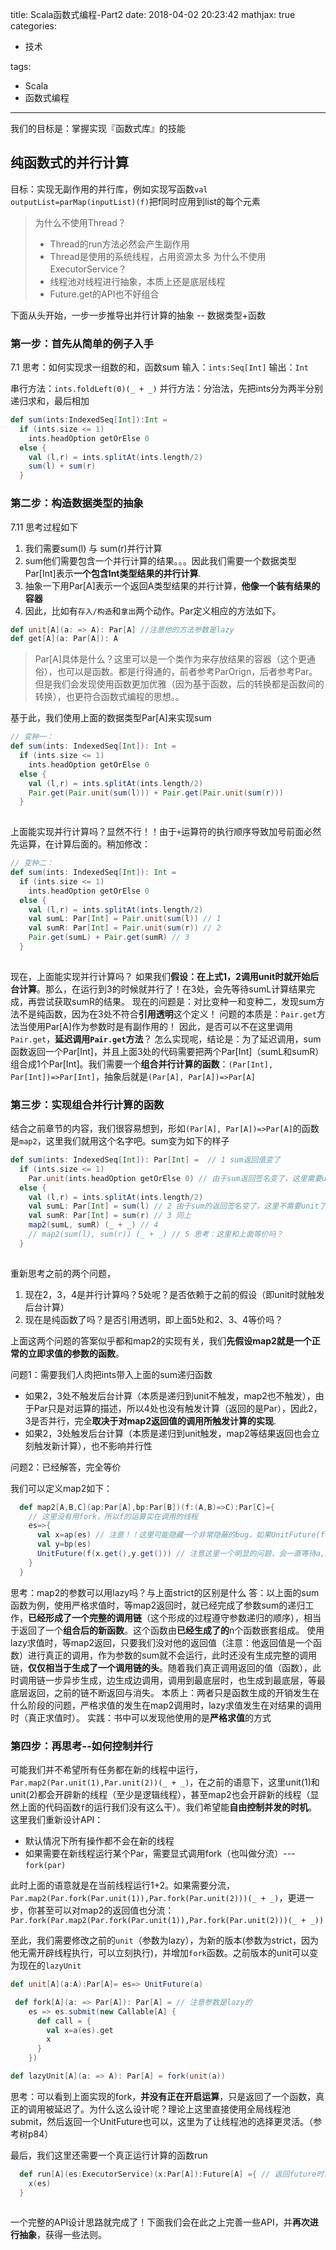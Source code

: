 title: Scala函数式编程-Part2
date: 2018-04-02 20:23:42
mathjax: true
categories:

- 技术

tags: 

- Scala
- 函数式编程

---

我们的目标是：掌握实现『函数式库』的技能

## 纯函数式的并行计算
目标：实现无副作用的并行库，例如实现写函数`val outputList=parMap(inputList)(f)`把f同时应用到list的每个元素
> 为什么不使用Thread？
> * Thread的run方法必然会产生副作用
> * Thread是使用的系统线程，占用资源太多
> 为什么不使用ExecutorService？
> * 线程池对线程进行抽象，本质上还是底层线程
> * Future.get的API也不好组合

下面从头开始，一步一步推导出并行计算的抽象 -- 数据类型+函数

### 第一步：首先从简单的例子入手
7.1
思考：如何实现求一组数的和，函数sum 输入：`ints:Seq[Int]` 输出：`Int`

串行方法：`ints.foldLeft(0)(_ + _)`
并行方法：分治法，先把ints分为两半分别递归求和，最后相加

``` scala
def sum(ints:IndexedSeq[Int]):Int = 
  if (ints.size <= 1)
    ints.headOption getOrElse 0
  else {
    val (l,r) = ints.splitAt(ints.length/2)
    sum(l) + sum(r)
  }
```

### 第二步：构造数据类型的抽象
7.11
思考过程如下
1. 我们需要sum(l) 与 sum(r)并行计算
2. sum他们需要包含一个并行计算的结果。。。因此我们需要一个数据类型Par[Int]表示**一个包含Int类型结果的并行计算**.
3. 抽象一下用Par[A]表示一个返回A类型结果的并行计算，**他像一个装有结果的容器**
4. 因此，比如有`存入/构造`和`拿出`两个动作。Par定义相应的方法如下。

```scala
def unit[A](a: => A): Par[A] //注意他的方法参数是lazy
def get[A](a: Par[A]): A
```

> Par[A]具体是什么？这里可以是一个类作为来存放结果的容器（这个更通俗），也可以是函数。都是行得通的，前者参考ParOrign，后者参考Par。但是我们会发现使用函数更加优雅（因为基于函数，后的转换都是函数间的转换），也更符合函数式编程的思想。。

基于此，我们使用上面的数据类型Par[A]来实现sum

```scala
// 变种一：
def sum(ints: IndexedSeq[Int]): Int = 
  if (ints.size <= 1)
    ints.headOption getOrElse 0
  else {
    val (l,r) = ints.splitAt(ints.length/2)
    Pair.get(Pair.unit(sum(l))) + Pair.get(Pair.unit(sum(r)))
  }
  
```

上面能实现并行计算吗？显然不行！！由于`+`运算符的执行顺序导致加号前面必然先运算，在计算后面的。稍加修改：


```scala
// 变种二：
def sum(ints: IndexedSeq[Int]): Int = 
  if (ints.size <= 1)
    ints.headOption getOrElse 0
  else {
    val (l,r) = ints.splitAt(ints.length/2)
    val sumL: Par[Int] = Pair.unit(sum(l)) // 1
    val sumR: Par[Int] = Pair.unit(sum(r)) // 2
    Pair.get(sumL) + Pair.get(sumR) // 3 
  }
  
```

现在，上面能实现并行计算吗？
如果我们**假设：在上式1，2调用unit时就开始后台计算**。那么，在运行到3的时候就并行了！在3处，会先等待sumL计算结果完成，再尝试获取sumR的结果。
现在的问题是：对比变种一和变种二，发现sum方法不是纯函数，因为在3处不符合**引用透明**这个定义！
问题的本质是：`Pair.get`方法当使用Par[A]作为参数时是有副作用的！
因此，是否可以不在这里调用`Pair.get`，**延迟调用`Pair.get`方法**？
怎么实现呢，结论是：为了延迟调用，sum函数返回一个Par[Int]，并且上面3处的代码需要把两个Par[Int]（sumL和sumR）组合成1个Par[Int]。我们需要一个**组合并行计算的函数**：`(Par[Int], Par[Int])=>Par[Int]`，抽象后就是`(Par[A], Par[A])=>Par[A]`

### 第三步：实现组合并行计算的函数
结合之前章节的内容，我们很容易想到，形如`(Par[A], Par[A])=>Par[A]`的函数是`map2`，这里我们就用这个名字吧。sum变为如下的样子

``` scala
def sum(ints: IndexedSeq[Int]): Par[Int] =  // 1 sum返回值变了
  if (ints.size <= 1)
    Par.unit(ints.headOption getOrElse 0) // 由于sum返回签名变了，这里需要unit
  else {
    val (l,r) = ints.splitAt(ints.length/2)
    val sumL: Par[Int] = sum(l) // 2 由于sum的返回签名变了，这里不需要unit了
    val sumR: Par[Int] = sum(r) // 3 同上
    map2(sumL, sumR) (_ + _) // 4
    // map2(sum(l), sum(r)) (_ + _) // 5 思考：这里和上面等价吗？
  }
  
```

重新思考之前的两个问题，
1. 现在2，3，4是并行计算吗？5处呢？是否依赖于之前的假设（即unit时就触发后台计算）
2. 现在是纯函数了吗？是否引用透明，即上面5处和2、3、4等价吗？

上面这两个问题的答案似乎都和map2的实现有关，我们**先假设map2就是一个正常的立即求值的参数的函数**。

问题1：需要我们人肉把ints带入上面的sum递归函数
* 如果2，3处不触发后台计算（本质是递归到unit不触发，map2也不触发），由于Par只是对运算的描述，所以4处也没有触发计算（返回的是Par），因此2，3是否并行，完全**取决于对map2返回值的调用所触发计算的实现**.
* 如果2，3处触发后台计算（本质是递归到unit触发，map2等结果返回也会立刻触发新计算），也不影响并行性

问题2：已经解答，完全等价

我们可以定义map2如下：
```scala
  def map2[A,B,C](ap:Par[A],bp:Par[B])(f:(A,B)=>C):Par[C]={
    // 这里没有用fork，所以f的运算实在调用的线程
    es=>{
      val x=ap(es) // 注意！！这里可能隐藏一个非常隐蔽的bug，如果UnitFuture(f(ap(es).get(),bp(es).get()))，会使得ap，bp的运算失去并行性！！！！！！！！！！！
      val y=bp(es)
      UnitFuture(f(x.get(),y.get())) // 注意这里一个明显的问题，会一直等待a,b的完成，而且我们无法从外部控制
    }
  }

```

思考：map2的参数可以用lazy吗？与上面strict的区别是什么
答：以上面的sum函数为例，使用严格求值时，等map2返回时，就已经完成了参数sum的递归工作，**已经形成了一个完整的调用链**（这个形成的过程遵守参数递归的顺序），相当于返回了一个**组合后的新函数**。这个函数由**已经生成了的**n个函数嵌套组成。
使用lazy求值时，等map2返回，只要我们没对他的返回值（注意：他返回值是一个函数）进行真正的调用，作为参数的sum就不会运行，此时还没有生成完整的调用链，**仅仅相当于生成了一个调用链的头**。随着我们真正调用返回的值（函数），此时调用链一步异步生成，边生成边调用，调用到最底层时，也生成到最底层，等最底层返回，之前的链不断返回与消失。
本质上：两者只是函数生成的开销发生在什么阶段的问题，严格求值的发生在map2调用时，lazy求值发生在对结果的调用时（真正求值时）。
实践：书中可以发现他使用的是**严格求值**的方式

### 第四步：再思考--如何控制并行
可能我们并不希望所有任务都在新的线程中运行，`Par.map2(Par.unit(1),Par.unit(2))(_ + _)`，在之前的语意下，这里unit(1)和unit(2)都会开辟新的线程（至少是逻辑线程），甚至map2也会开辟新的线程（显然上面的代码函数`f`的运行我们没有这么干）。我们希望能**自由控制并发的时机**。这里我们重新设计API：
* 默认情况下所有操作都不会在新的线程
* 如果需要在新线程运行某个Par，需要显式调用fork（也叫做分流）--- `fork(par)`

此时上面的语意就是在当前线程运行1+2。如果需要分流，`Par.map2(Par.fork(Par.unit(1)),Par.fork(Par.unit(2)))(_ + _)`，更进一步，你甚至可以对map2的返回值也分流：`Par.fork(Par.map2(Par.fork(Par.unit(1)),Par.fork(Par.unit(2)))(_ + _))`

至此，我们需要修改之前的`unit`（参数为lazy），为新的版本(参数为strict，因为他无需开辟线程执行，可以立刻执行)，并增加`fork`函数。之前版本的unit可以变为现在的`lazyUnit`

``` scala
def unit[A](a:A):Par[A]= es=> UnitFuture(a)

 def fork[A](a: => Par[A]): Par[A] = // 注意参数是lazy的
    es => es.submit(new Callable[A] {
      def call = {
        val x=a(es).get
        x
      }
    })

def lazyUnit[A](a: => A): Par[A] = fork(unit(a))

```

思考：可以看到上面实现的fork，**并没有正在开启运算**，只是返回了一个函数，真正的调用被延迟了。为什么这么设计呢？理论上这里直接使用全局线程池submit，然后返回一个UnitFuture也可以，这里为了让线程池的选择更灵活。（参考树p84）

最后，我们这里还需要一个真正运行计算的函数run

``` scala
  def run[A](es:ExecutorService)(x:Par[A]):Future[A] ={ // 返回future时已经开始了计算。对future.get是获得计算结果
    x(es)
  }
  
```

一个完整的API设计思路就完成了！下面我们会在此之上完善一些API，并**再次进行抽象**，获得一些法则。